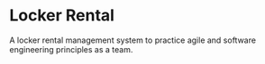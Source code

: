 # Locker Rental
A locker rental management system to practice agile and software engineering principles as a team.
